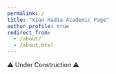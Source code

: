 ```yaml
---
permalink: /
title: "Xian Hadia Academic Page"
author_profile: true
redirect_from: 
  - /about/
  - /about.html
---
```


⚠️ Under Construction ⚠️